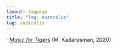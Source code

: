 ```yaml
---
layout: tagpage
title: "Tag: australia"
tag: australia
---
```

· <em><a href="https://infixing.github.io/reviews/kids/kadarusman_tigers.html">Music for Tigers</a></em> (M. Kadarusman, 2020)</br>

